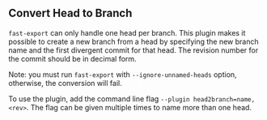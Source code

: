 ## Convert Head to Branch

`fast-export` can only handle one head per branch. This plugin makes it possible
to create a new branch from a head by specifying the new branch name and
the first divergent commit for that head.  The revision number for the commit
should be in decimal form.

Note: you must run `fast-export` with `--ignore-unnamed-heads` option,
otherwise, the conversion will fail.

To use the plugin, add the command line flag `--plugin head2branch=name,<rev>`.
The flag can be given multiple times to name more than one head.
